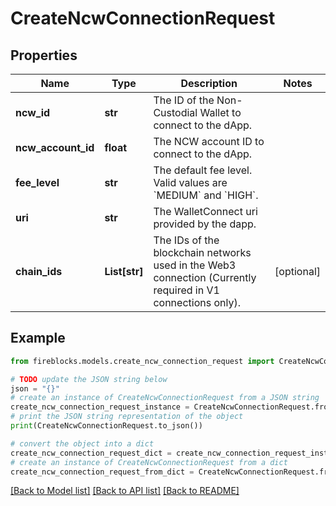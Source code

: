 # CreateNcwConnectionRequest


## Properties

Name | Type | Description | Notes
------------ | ------------- | ------------- | -------------
**ncw_id** | **str** | The ID of the Non-Custodial Wallet to connect to the dApp. | 
**ncw_account_id** | **float** | The NCW account ID to connect to the dApp. | 
**fee_level** | **str** | The default fee level. Valid values are &#x60;MEDIUM&#x60; and &#x60;HIGH&#x60;. | 
**uri** | **str** | The WalletConnect uri provided by the dapp. | 
**chain_ids** | **List[str]** | The IDs of the blockchain networks used in the Web3 connection (Currently required in V1 connections only). | [optional] 

## Example

```python
from fireblocks.models.create_ncw_connection_request import CreateNcwConnectionRequest

# TODO update the JSON string below
json = "{}"
# create an instance of CreateNcwConnectionRequest from a JSON string
create_ncw_connection_request_instance = CreateNcwConnectionRequest.from_json(json)
# print the JSON string representation of the object
print(CreateNcwConnectionRequest.to_json())

# convert the object into a dict
create_ncw_connection_request_dict = create_ncw_connection_request_instance.to_dict()
# create an instance of CreateNcwConnectionRequest from a dict
create_ncw_connection_request_from_dict = CreateNcwConnectionRequest.from_dict(create_ncw_connection_request_dict)
```
[[Back to Model list]](../README.md#documentation-for-models) [[Back to API list]](../README.md#documentation-for-api-endpoints) [[Back to README]](../README.md)


